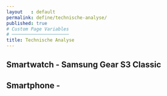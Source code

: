 ```yaml
---
layout   : default
permalink: define/technische-analyse/
published: true
# Custom Page Variables
# ─────────────────────
title: Technische Analyse
---
```


## Smartwatch - Samsung Gear S3 Classic

## Smartphone - 